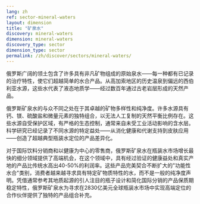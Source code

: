 ```yaml
---
lang: zh
ref: sector-mineral-waters
layout: dimension
title: "矿泉水"
discovery: mineral-waters
dimension: mineral-waters
discovery_type: sector
dimension_type: sector
permalink: /zh/discover/sectors/mineral-waters/
---
```


俄罗斯广阔的领土包含了许多具有非凡矿物组成的原始泉水——每一种都有已记录的治疗特性，使它们超越简单的水合产品。从高加索地区的历史温泉到偏远的西伯利亚水源，这些水代表了液态地质学——经过数百年通过古老岩层形成的天然产品。

俄罗斯矿泉水的与众不同之处在于其卓越的矿物多样性和纯净度。许多水源具有钙、镁、硫酸盐和微量元素的独特组合，以无法人工复制的天然平衡比例存在。这些水源自受保护区域，有严格的生态控制，通常来自未受工业活动影响的含水层。科学研究已经记录了不同水源的特定益处——从消化健康和代谢支持到皮肤应用——创造了超越典型瓶装水定位的产品差异化。

对于国际饮料分销商和以健康为中心的零售商，俄罗斯矿泉水在瓶装水市场增长最快的细分领域提供了高端机会，在这个领域中，具有经过验证的健康益处和真实产地的产品比传统水高出40-50%的利润率。这些产品完美契合不断扩大的"功能性水合"类别，消费者越来越寻求具有特定矿物质特性的水，而不是一般的纯净度声明。凭借通常参考其地质起源的引人注目的瓶子设计和简化国际分销的产品保质期稳定特性，俄罗斯矿泉水为寻求在2830亿美元全球瓶装水市场中实现高端定位的合作伙伴提供了独特的产品组合补充。
